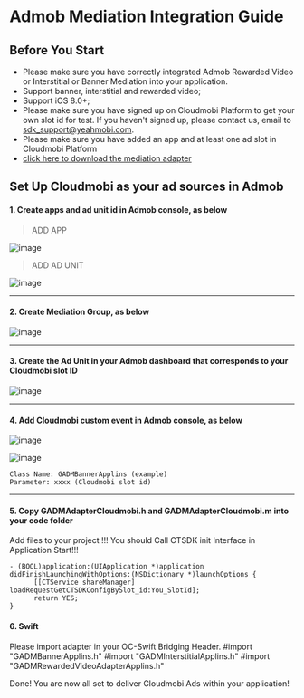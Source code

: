 # Admob Mediation Integration Guide




## <a name="start">Before You Start</a>


* Please make sure you have correctly integrated Admob Rewarded Video or Interstitial or Banner Mediation into your application. 
* Support banner, interstitial and rewarded video;
* Support iOS 8.0+;
* Please make sure you have signed up on Cloudmobi Platform to get your own slot id for test. If you haven't signed up, please contact us, email to sdk_support@yeahmobi.com.
* Please make sure you have added an app and at least one ad slot in Cloudmobi Platform
* [click here to download the mediation adapter](https://github.com/ad-thor/iOS_SDK/blob/master/iOS_ApplinsSDK_Adapter%20_For_Admob.zip)




## <a name="step 2">Set Up Cloudmobi as your ad sources in Admob</a>

#### 1. Create apps and ad unit id in Admob console, as below

> ADD APP

![image](https://user-images.githubusercontent.com/7203578/32546617-5102037a-c445-11e7-85e0-aff096505e7e.png)

> ADD AD UNIT 

![image](https://user-images.githubusercontent.com/7203578/32546656-73167126-c445-11e7-818e-a20e7ea49670.png)

-------



#### 2. Create Mediation Group, as below

![image](https://user-images.githubusercontent.com/7203578/32546363-75018e9a-c444-11e7-897b-dfff28811266.png)

------



#### 3. Create the Ad Unit in your Admob dashboard that corresponds to your Cloudmobi slot ID 

![image](https://user-images.githubusercontent.com/7203578/32546982-63059b44-c446-11e7-97e5-04e4c03f918a.png)

-------



####  4. Add Cloudmobi custom event in Admob console, as below

![image](https://user-images.githubusercontent.com/7203578/32547141-da20e616-c446-11e7-8698-ea61827d4909.png)

![image](https://user-images.githubusercontent.com/7203578/32547248-3a9321bc-c447-11e7-8f41-41d8e383507f.png)

```
Class Name: GADMBannerApplins (example)
Parameter: xxxx (Cloudmobi slot id) 
```

-------



#### 5. Copy GADMAdapterCloudmobi.h and GADMAdapterCloudmobi.m into your code folder

Add files to your project !!!
You should Call CTSDK init Interface in Application Start!!!

```
- (BOOL)application:(UIApplication *)application didFinishLaunchingWithOptions:(NSDictionary *)launchOptions {
      [[CTService shareManager] loadRequestGetCTSDKConfigBySlot_id:You_SlotId];
      return YES;
}
``` 


#### 6. Swift

Please import adapter in your OC-Swift Bridging Header.
#import "GADMBannerApplins.h"
#import "GADMInterstitialApplins.h"
#import "GADMRewardedVideoAdapterApplins.h"

Done!
You are now all set to deliver Cloudmobi Ads within your application!
